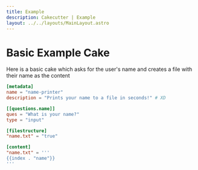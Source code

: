 ```yaml
---
title: Example
description: Cakecutter | Example
layout: ../../layouts/MainLayout.astro
---
```


# Basic Example Cake

Here is a basic cake which asks for the user's name and creates a file with their name as the content

```toml
[metadata]
name = "name-printer"
description = "Prints your name to a file in seconds!" # XD

[[questions.name]]
ques = "What is your name?"
type = "input"

[filestructure]
"name.txt" = "true"

[content]
"name.txt" = '''
{{index . "name"}}
'''
```
